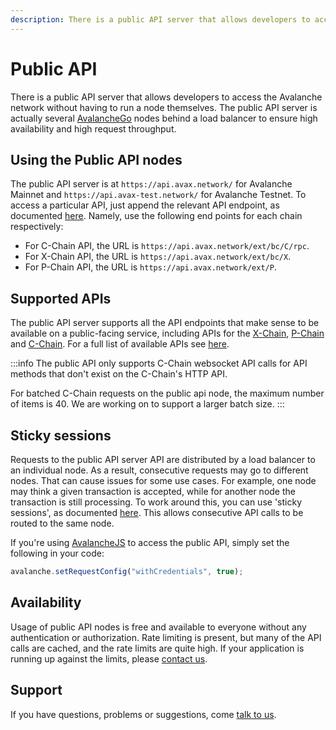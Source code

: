 ```yaml
---
description: There is a public API server that allows developers to access the Avalanche platform without having to run a node themselves.
---
```


# Public API

There is a public API server that allows developers to access the Avalanche network without having to run a node themselves. The public API server is actually several [AvalancheGo](https://github.com/ava-labs/avalanchego) nodes behind a load balancer to ensure high availability and high request throughput.

## Using the Public API nodes

The public API server is at `https://api.avax.network/` for Avalanche Mainnet and `https://api.avax-test.network/` for Avalanche Testnet. To access a particular API, just append the relevant API endpoint, as documented [here](../avalanchego-apis/issuing-api-calls.md). Namely, use the following end points for each chain respectively:

* For C-Chain API, the URL is `https://api.avax.network/ext/bc/C/rpc`.
* For X-Chain API, the URL is `https://api.avax.network/ext/bc/X`.
* For P-Chain API, the URL is `https://api.avax.network/ext/P`.

## Supported APIs

The public API server supports all the API endpoints that make sense to be available on a public-facing service, including APIs for the [X-Chain](../avalanchego-apis/x-chain.mdx), [P-Chain](../avalanchego-apis/p-chain.md) and [C-Chain](../avalanchego-apis/c-chain.md). For a full list of available APIs see [here](../avalanchego-apis/README.md).


:::info
The public API only supports C-Chain websocket API calls for API methods that don't exist on the C-Chain's HTTP API.

For batched C-Chain requests on the public api node, the maximum number of items is 40. We are working on to support a larger batch size. 
:::


## Sticky sessions

Requests to the public API server API are distributed by a load balancer to an individual node. As a result, consecutive requests may go to different nodes. That can cause issues for some use cases. For example, one node may think a given transaction is accepted, while for another node the transaction is still processing. To work around this, you can use 'sticky sessions', as documented [here](https://developer.mozilla.org/en-US/docs/Web/API/Request/credentials). This allows consecutive API calls to be routed to the same node.

If you're using [AvalancheJS](avalanchejs/README.md) to access the public API, simply set the following in your code:

```javascript
avalanche.setRequestConfig("withCredentials", true);
```

## Availability

Usage of public API nodes is free and available to everyone without any authentication or authorization. Rate limiting is present, but many of the API calls are cached, and the rate limits are quite high. If your application is running up against the limits, please [contact us](https://chat.avalabs.org).

## Support

If you have questions, problems or suggestions, come [talk to us](https://chat.avalabs.org/).


